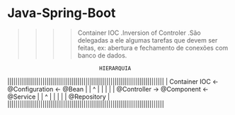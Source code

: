 # Java-Spring-Boot

>>>> Container IOC
.Inversion of Controler
.São delegadas a ele algumas tarefas que devem ser feitas, ex: abertura e fechamento de conexões com banco de dados.

                                 HIERARQUIA                          
||||||||||||||||||||||||||||||||||||||||||||||||||||||||||||||||||||||||||||
|                             Container IOC <- @Configuration <- @Bean     |
|                                     ^                                    |
|                                     |                                    |
|                 @Controller ->  @Component <- @Service                   |
|                                     ^                                    |
|                                     |                                    |
|                                @Repository                               |
||||||||||||||||||||||||||||||||||||||||||||||||||||||||||||||||||||||||||||

